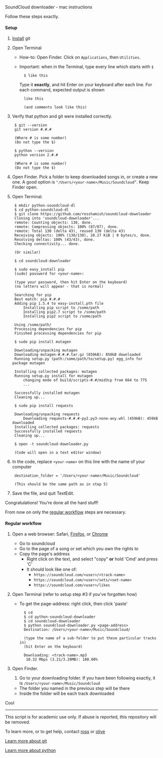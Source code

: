 SoundCloud downloader - mac instructions

Follow these steps exactly.

#### Setup

1. [Install](http://git-scm.com/download/mac) git

3. Open Terminal
    * How-to: Open Finder. Click on `Applications`, then `Utilities`. 
    * Important: when in the Terminal, type every line which starts with `$`

            $ like this

        Type it **exactly**, and hit Enter on your keyboard after each line. For each command, expected output is shown

            like this
    
            (and comments look like this)

4. Verify that python and git were installed correctly.

        $ git --version
        git version #.#.#

        (Where # is some number)
        (Do not type the $)

        $ python --version
        python version 2.#.#

        (Where # is some number)
        (Do not type the $)

5. Open Finder. Pick a folder to keep downloaded songs in, or create a new one. A good option is `"/Users/<your-name>/Music/Soundcloud”`. Keep Finder open.

6. Open Terminal.

        $ mkdir python-soundcloud-dl
        $ cd python-soundcloud-dl
        $ git clone https://github.com/rosshamish/soundcloud-downloader
        Cloning into 'soundcloud-downloader'...
        remote: Counting objects: 130, done.
        remote: Compressing objects: 100% (87/87), done.
        remote: Total 130 (delta 43), reused 130 (delta 43)
        Receiving objects: 100% (130/130), 28.27 KiB | 0 bytes/s, done.
        Resolving deltas: 100% (43/43), done.
        Checking connectivity... done.

        (Or similar)

        $ cd soundcloud-downloader

        $ sudo easy_install pip
        [sudo] password for <your-name>: 

        (type your password, then hit Enter on the keyboard)
        (no letters will appear - that is normal)
    
        Searching for pip
        Best match: pip #.#.#
        Adding pip 1.5.4 to easy-install.pth file
            Installing pip script to /some/path
            Installing pip2.7 script to /some/path
            Installing pip2 script to /some/path
    
        Using /some/path/
        Processing dependencies for pip
        Finished processing dependencies for pip
    
        $ sudo pip install mutagen
    
        Downloading/unpacking mutagen
        Downloading mutagen-#.#.#.tar.gz (850kB): 850kB downloaded
        Running setup.py (path:/some/path/to/setup.py) egg_info for package mutagen
            
        Installing collected packages: mutagen
        Running setup.py install for mutagen
            changing mode of build/scripts-#.#/mid3cp from 664 to 775
            ...
    
        Successfully installed mutagen
        Cleaning up...
    
        $ sudo pip install requests
    
        Downloading/unpacking requests
            Downloading requests-#.#.#-py2.py3-none-any.whl (459kB): 459kB downloaded
        Installing collected packages: requests
        Successfully installed requests
        Cleaning up...

        $ open -t soundcloud-downloader.py

        (Code will open in a text editor window)

7. In the code, replace `<your-name>` on this line with the name of your computer

        destination_folder = '/Users/<your-name>/Music/Soundcloud'

        (This should be the same path as in step 5)

8. Save the file, and quit TextEdit.

Congratulations! You’re done all the hard stuff! 

From now on only the [regular workflow](#regular-workflow) steps are necessary.

#### Regular workflow

1. Open a web browser: Safari, [Firefox], or [Chrome]
    * Go to soundcloud
    * Go to the page of a song or set which you own the rights to
    * Copy the page's address
        * Right click on the text, and select "copy" **or** hold 'Cmd' and press 'C'
        * It should look like one of:
            * `https://soundcloud.com/<user>/<track-name>`
            * `https://soundcloud.com/<user>/sets/<set-name>`
            * `https://soundcloud.com/<user>/likes `

2. Open Terminal (refer to setup step #3 if you've forgotten how)
    * To get the page-address: right click, then click 'paste'

            $ cd
            $ cd python-soundcloud-downloader
            $ cd soundcloud-downloader
            $ python soundcloud-downloader.py <page-address>
            Destination: /Users/<your-name>/Music/Soundcloud/
        
            (type the name of a sub-folder to put these particular tracks in)
            (hit Enter on the keyboard)
        
            Downloading: <track-name>.mp3
             10.32 Mbps (3.21/3.20MB): 100.00%

3. Open Finder.
    1. Go to your downloading folder. If you have been following exactly, it is `/Users/<your-name>/Music/Soundcloud`
    * The folder you named in the previous step will be there
    * Inside the folder will be each track downloaded

Cool

-----

This script is for academic use only. If abuse is reported, this repository will be removed.

To learn more, or to get help, contact [ross](https://github.com/rosshamish/) or [olive](https://github.com/opesto)

[Learn more about git]

[Learn more about python]

[Firefox]: https://www.mozilla.org/en-US/firefox/new/
[Chrome]: http://www.google.ca/chrome/

[Learn more about python]: http://docs.activestate.com/activepython/2.7/easytut/index.html
[Learn more about git]: http://cswsolutions.com/featured-post/git-for-non-developers/
